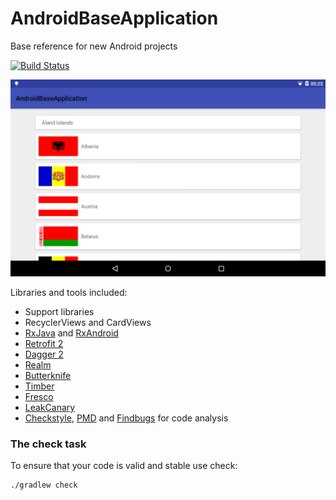 # AndroidBaseApplication
Base reference for new Android projects

[![Build Status](https://travis-ci.org/tecruz/AndroidBaseApplication.svg?branch=master)](https://travis-ci.org/tecruz/AndroidBaseApplication)

![Alt text](screen.png?raw=true)

Libraries and tools included:

- Support libraries
- RecyclerViews and CardViews 
- [RxJava](https://github.com/ReactiveX/RxJava) and [RxAndroid](https://github.com/ReactiveX/RxAndroid) 
- [Retrofit 2](http://square.github.io/retrofit/)
- [Dagger 2](http://google.github.io/dagger/)
- [Realm](https://realm.io/)
- [Butterknife](https://github.com/JakeWharton/butterknife)
- [Timber](https://github.com/JakeWharton/timber)
- [Fresco](http://frescolib.org/)
- [LeakCanary](https://github.com/square/leakcanary)
- [Checkstyle](http://checkstyle.sourceforge.net/), [PMD](https://pmd.github.io/) and [Findbugs](http://findbugs.sourceforge.net/) for code analysis

### The check task

To ensure that your code is valid and stable use check: 

```
./gradlew check
